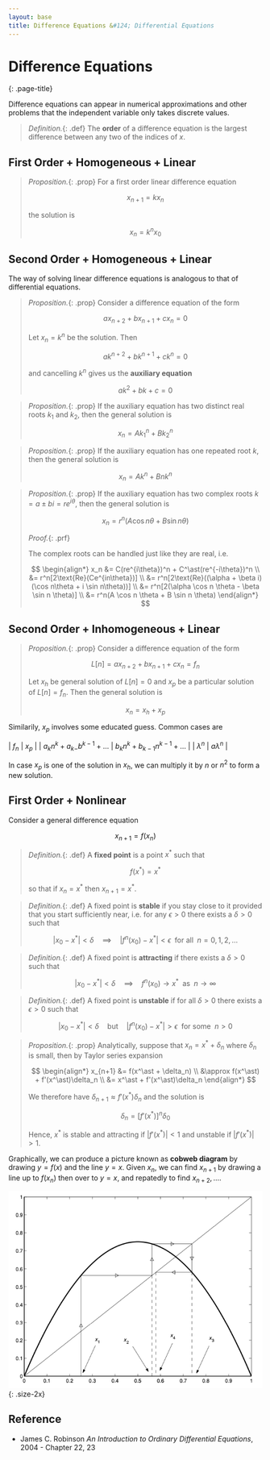 ```yaml
---
layout: base
title: Difference Equations &#124; Differential Equations
---
```


# Difference Equations
{: .page-title}

Difference equations can appear in numerical approximations and other problems that the independent variable only takes discrete values.

> *Definition.*{: .def}
> The **order** of a difference equation is the largest difference between any two of the indices of $x$.

## First Order + Homogeneous + Linear

> *Proposition.*{: .prop}
> For a first order linear difference equation
>
> $$
  x_{n+1} = kx_n
  $$
>
> the solution is
>
> $$
  x_n = k^n x_0
  $$

## Second Order + Homogeneous + Linear

The way of solving linear difference equations is analogous to that of differential equations.

> *Proposition.*{: .prop}
> Consider a difference equation of the form
>
> $$
  ax_{n+2} + bx_{n+1} + cx_n = 0
  $$
>
> Let $x_n = k^n$ be the solution. Then
>
> $$
  ak^{n+2} + bk^{n+1} + ck^n = 0
  $$
>
> and cancelling $k^n$ gives us the **auxiliary equation**
>
> $$
  ak^2 + bk + c = 0
  $$

> *Proposition.*{: .prop}
> If the auxiliary equation has two distinct real roots $k_1$ and $k_2$,
> then the general solution is
>
> $$
  x_n = Ak_1^n + Bk_2^n
  $$

> *Proposition.*{: .prop}
> If the auxiliary equation has one repeated root $k$,
> then the general solution is
>
> $$
  x_n = Ak^n + Bnk^n
  $$

> *Proposition.*{: .prop}
> If the auxiliary equation has two complex roots $k = a \pm bi = r e^{i\theta}$,
> then the general solution is
>
> $$
  x_n = r^n(A\cos n\theta + B\sin n\theta)
  $$
>
> *Proof.*{: .prf}
>
> The complex roots can be handled just like they are real, i.e.
>
> $$
  \begin{align*}
  x_n &= C(re^{i\theta})^n + C^\ast(re^{-i\theta})^n \\
  &= r^n[2\text{Re}(Ce^{in\theta})] \\
  &= r^n[2\text{Re}((\alpha + \beta i)(\cos n\theta + i \sin n\theta))] \\
  &= r^n[2(\alpha \cos n \theta - \beta \sin n \theta)] \\
  &= r^n(A \cos n \theta + B \sin n \theta)
  \end{align*}
  $$

## Second Order + Inhomogeneous + Linear

> *Proposition.*{: .prop}
> Consider a difference equation of the form
>
> $$
  L[n] = ax_{n+2} + bx_{n+1} + cx_n = f_n
  $$
>
> Let $x_h$ be general solution of $L[n] = 0$ and
> $x_p$ be a particular solution of $L[n] = f_n$.
> Then the general solution is
>
> $$
  x_n = x_h + x_p
  $$

Similarily, $x_p$ involves some educated guess. Common cases are

| $f_n$                            | $x_p$                             |
| $a_k n^k + a_{k-} b^{k-1} + ...$ | $b_k n^k + b_{k-1} n^{k-1} + ...$ |
| $\lambda^n$                      | $a \lambda^n$                     |

In case $x_p$ is one of the solution in $x_h$, we can multiply it by $n$ or $n^2$ to form a new solution.

## First Order + Nonlinear

Consider a general difference equation

$$
x_{n+1} = f(x_n)
$$

> *Definition.*{: .def}
> A **fixed point** is a point $x^\ast$ such that
>
> $$
  f(x^\ast) = x^\ast
  $$
>
> so that if $x_n = x^\ast$ then $x_{n+1} = x^\ast$.

> *Definition.*{: .def}
> A fixed point is **stable** if you stay close to it provided that you start sufficiently near, i.e.
> for any $\epsilon > 0$ there exists a $\delta > 0$ such that
>
> $$
  |x_0 - x^\ast| < \delta \quad \implies \quad |f^n(x_0) - x^\ast| < \epsilon \; \text{ for all } \; n = 0, 1, 2, ...
  $$

> *Definition.*{: .def}
> A fixed point is **attracting** if there exists a $\delta > 0$ such that
>
> $$
  |x_0 - x^\ast| < \delta \quad \implies \quad f^n(x_0) \to x^\ast \; \text{ as } \; n \to \infty
  $$

> *Definition.*{: .def}
> A fixed point is **unstable** if for all $\delta > 0$ there exists a $\epsilon > 0$ such that
>
> $$
  |x_0 - x^\ast| < \delta \quad \text{but} \quad |f^n(x_0) - x^\ast| > \epsilon \; \text{ for some } \; n > 0
  $$

> *Proposition.*{: .prop}
> Analytically, suppose that $x_n = x^\ast + \delta_n$ where $\delta_n$ is small, then by Taylor series expansion
>
> $$
  \begin{align*}
  x_{n+1} &= f(x^\ast + \delta_n) \\
  &\approx f(x^\ast) + f'(x^\ast)\delta_n \\
  &= x^\ast + f'(x^\ast)\delta_n
  \end{align*}
  $$
>
> We therefore have $\delta_{n+1} \approx f'(x^\ast)\delta_n$ and the solution is
>
> $$
  \delta_n = [f'(x^\ast)]^n \delta_0
  $$
>
> Hence, $x^\ast$ is stable and attracting if $\vert f'(x^\ast) \vert < 1$ and unstable if $\vert f'(x^\ast) \vert > 1$.

Graphically, we can produce a picture known as **cobweb diagram** by drawing $y = f(x)$ and the line $y = x$.
Given $x_n$, we can find $x_{n+1}$ by drawing a line up to $f(x_n)$ then over to $y = x$, and repatedly to find $x_{n+2}, ...$.

![Cobweb Method](../images/ode-cobweb-method.png){: .size-2x}

## Reference

* James C. Robinson _An Introduction to Ordinary Differential Equations_, 2004 - Chapter 22, 23
